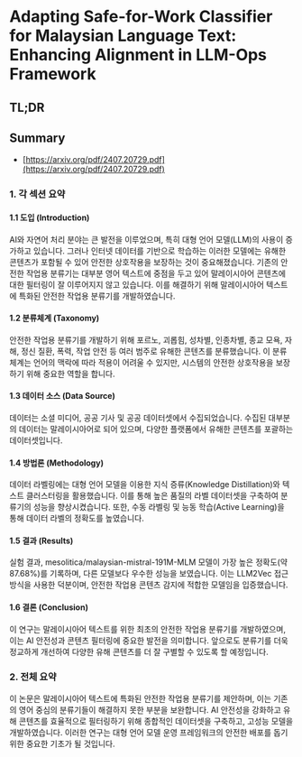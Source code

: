 # Adapting Safe-for-Work Classifier for Malaysian Language Text: Enhancing Alignment in LLM-Ops Framework
## TL;DR
## Summary
- [https://arxiv.org/pdf/2407.20729.pdf](https://arxiv.org/pdf/2407.20729.pdf)

### 1. 각 섹션 요약

#### 1.1 도입 (Introduction)
AI와 자연어 처리 분야는 큰 발전을 이루었으며, 특히 대형 언어 모델(LLM)의 사용이 증가하고 있습니다. 그러나 인터넷 데이터를 기반으로 학습하는 이러한 모델에는 유해한 콘텐츠가 포함될 수 있어 안전한 상호작용을 보장하는 것이 중요해졌습니다. 기존의 안전한 작업용 분류기는 대부분 영어 텍스트에 중점을 두고 있어 말레이시아어 콘텐츠에 대한 필터링이 잘 이루어지지 않고 있습니다. 이를 해결하기 위해 말레이시아어 텍스트에 특화된 안전한 작업용 분류기를 개발하였습니다.

#### 1.2 분류체계 (Taxonomy)
안전한 작업용 분류기를 개발하기 위해 포르노, 괴롭힘, 성차별, 인종차별, 종교 모욕, 자해, 정신 질환, 폭력, 작업 안전 등 여러 범주로 유해한 콘텐츠를 분류했습니다. 이 분류체계는 언어의 맥락에 따라 적용이 어려울 수 있지만, 시스템의 안전한 상호작용을 보장하기 위해 중요한 역할을 합니다.

#### 1.3 데이터 소스 (Data Source)
데이터는 소셜 미디어, 공공 기사 및 공공 데이터셋에서 수집되었습니다. 수집된 대부분의 데이터는 말레이시아어로 되어 있으며, 다양한 플랫폼에서 유해한 콘텐츠를 포괄하는 데이터셋입니다.

#### 1.4 방법론 (Methodology)
데이터 라벨링에는 대형 언어 모델을 이용한 지식 증류(Knowledge Distillation)와 텍스트 클러스터링을 활용했습니다. 이를 통해 높은 품질의 라벨 데이터셋을 구축하여 분류기의 성능을 향상시켰습니다. 또한, 수동 라벨링 및 능동 학습(Active Learning)을 통해 데이터 라벨의 정확도를 높였습니다.

#### 1.5 결과 (Results)
실험 결과, mesolitica/malaysian-mistral-191M-MLM 모델이 가장 높은 정확도(약 87.68%)를 기록하며, 다른 모델보다 우수한 성능을 보였습니다. 이는 LLM2Vec 접근 방식을 사용한 덕분이며, 안전한 작업용 콘텐츠 감지에 적합한 모델임을 입증했습니다.

#### 1.6 결론 (Conclusion)
이 연구는 말레이시아어 텍스트를 위한 최초의 안전한 작업용 분류기를 개발하였으며, 이는 AI 안전성과 콘텐츠 필터링에 중요한 발전을 의미합니다. 앞으로도 분류기를 더욱 정교하게 개선하여 다양한 유해 콘텐츠를 더 잘 구별할 수 있도록 할 예정입니다.

### 2. 전체 요약
이 논문은 말레이시아어 텍스트에 특화된 안전한 작업용 분류기를 제안하며, 이는 기존의 영어 중심의 분류기들이 해결하지 못한 부분을 보완합니다. AI 안전성을 강화하고 유해 콘텐츠를 효율적으로 필터링하기 위해 종합적인 데이터셋을 구축하고, 고성능 모델을 개발하였습니다. 이러한 연구는 대형 언어 모델 운영 프레임워크의 안전한 배포를 돕기 위한 중요한 기초가 될 것입니다.